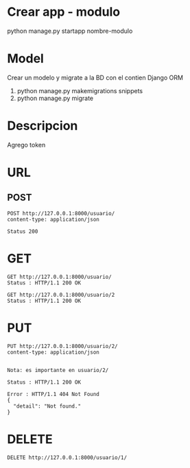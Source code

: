 # Crear app - modulo
python manage.py startapp nombre-modulo
# Model
Crear un modelo y migrate a la BD con el contien Django ORM
1. python manage.py makemigrations snippets
2. python manage.py migrate

# Descripcion
Agrego token  


# URL
## POST
```
POST http://127.0.0.1:8000/usuario/
content-type: application/json

Status 200
```

# GET
```
GET http://127.0.0.1:8000/usuario/
Status : HTTP/1.1 200 OK

GET http://127.0.0.1:8000/usuario/2
Status : HTTP/1.1 200 OK

```
# PUT
```
PUT http://127.0.0.1:8000/usuario/2/
content-type: application/json


Nota: es importante en usuario/2/

Status : HTTP/1.1 200 OK

Error : HTTP/1.1 404 Not Found
{
  "detail": "Not found."
}

```

# DELETE
```
DELETE http://127.0.0.1:8000/usuario/1/
```
